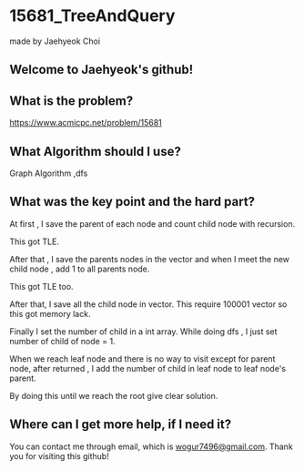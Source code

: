 # 15681_TreeAndQuery

made by Jaehyeok Choi

## Welcome to Jaehyeok's github!

## What is the problem?

https://www.acmicpc.net/problem/15681

## What Algorithm should I use?

Graph Algorithm ,dfs

## What was the key point and the hard part?

At first , I save the parent of each node and count child node with recursion.

This got TLE.

After that , I save the parents nodes in the vector and when I meet the new child node , add 1 to all parents node.

This got TLE too.

After that, I save all the child node in vector. This require 100001 vector so this got memory lack.

Finally I set the number of child in a int array. While doing dfs , I just set number of child of node = 1.

When we reach leaf node and there is no way to visit except for parent node, after returned , I add the number of child in leaf node to leaf node's parent.

By doing this until we reach the root give clear solution.

## Where can I get more help, if I need it?

You can contact me through email, which is wogur7496@gmail.com.
Thank you for visiting this github!
